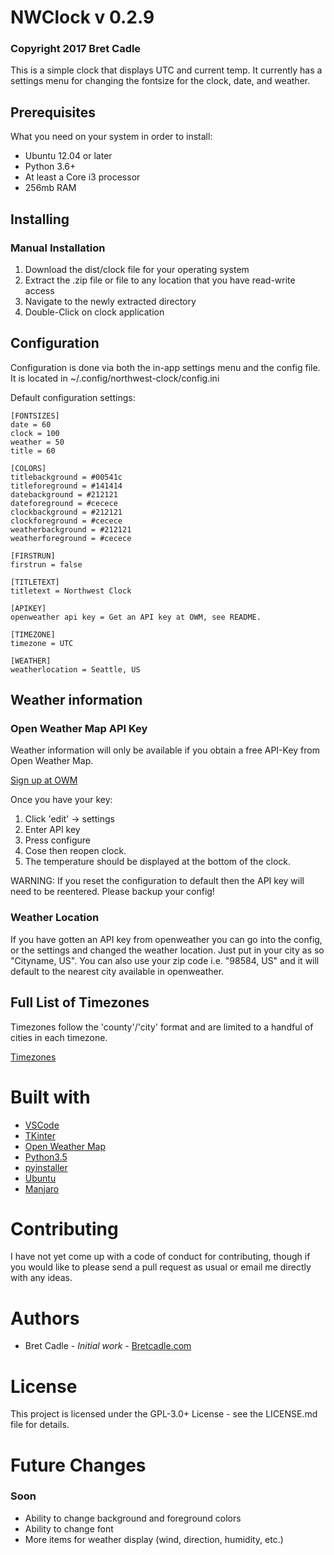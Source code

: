# NWClock v 0.2.9
### Copyright 2017 Bret Cadle

This is a simple clock that displays UTC and current temp. It currently has a settings menu for changing the fontsize for the clock, date, and weather.

## Prerequisites

What you need on your system in order to install:

- Ubuntu 12.04 or later
- Python 3.6+
- At least a Core i3 processor
- 256mb RAM

## Installing

### Manual Installation
1. Download the dist/clock file for your operating system
2. Extract the .zip file or file to any location that you have read-write access
3. Navigate to the newly extracted directory
4. Double-Click on clock application

## Configuration

Configuration is done via both the in-app settings menu and the config file. It is located in ~/.config/northwest-clock/config.ini

Default configuration settings:

````
[FONTSIZES]
date = 60
clock = 100
weather = 50
title = 60

[COLORS]
titlebackground = #00541c
titleforeground = #141414
datebackground = #212121
dateforeground = #cecece
clockbackground = #212121
clockforeground = #cecece
weatherbackground = #212121
weatherforeground = #cecece

[FIRSTRUN]
firstrun = false

[TITLETEXT]
titletext = Northwest Clock

[APIKEY]
openweather api key = Get an API key at OWM, see README.

[TIMEZONE]
timezone = UTC

[WEATHER]
weatherlocation = Seattle, US
````

## Weather information

### Open Weather Map API Key

Weather information will only be available if you obtain a free API-Key from Open Weather Map.

[Sign up at OWM](https://home.openweathermap.org/users/sign_up)

Once you have your key:
1. Click 'edit' -> settings
2. Enter API key
3. Press configure
4. Cose then reopen clock.
5. The temperature should be displayed at the bottom of the clock.

WARNING: If you reset the configuration to default then the API key will need to be reentered. Please backup your config!

### Weather Location

If you have gotten an API key from openweather you can go into the config, or the settings and changed the weather location. Just put in your city as so "Cityname, US". You can also use your zip code i.e. "98584, US" and it will default to the nearest city available in openweather.


## Full List of Timezones

Timezones follow the 'county'/'city' format and are limited to a handful of cities in each timezone.

[Timezones](http://worldtimeapi.org/timezones)

# Built with

- [VSCode](https://code.visualstudio.com)
- [TKinter](https://wiki.python.org/moin/TkInter)
- [Open Weather Map](https://openweathermap.org)
- [Python3.5](https://www.python.org)
- [pyinstaller](http://pyinstaller.readthedocs.io/en/stable/index.html#)
- [Ubuntu](https://www.ubuntu.com)
- [Manjaro](https://www.majaro.org)

# Contributing

I have not yet come up with a code of conduct for contributing, though if you would like to please send a pull request as usual or email me directly with any ideas.

# Authors

- Bret Cadle - _Initial work_ - [Bretcadle.com](https://www.bretcadle.com)

# License

This project is licensed under the GPL-3.0+ License - see the LICENSE.md file for details.

# Future Changes

### Soon
- Ability to change background and foreground colors
- Ability to change font
- More items for weather display (wind, direction, humidity, etc.)
